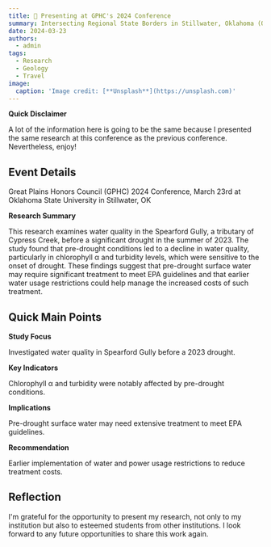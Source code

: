 ```yaml
---
title: 📣 Presenting at GPHC's 2024 Conference
summary: Intersecting Regional State Borders in Stillwater, Oklahoma (Oklahoma State University)
date: 2024-03-23
authors:
  - admin
tags:
  - Research
  - Geology
  - Travel
image:
  caption: 'Image credit: [**Unsplash**](https://unsplash.com)'
---
```


**Quick Disclaimer**

A lot of the information here is going to be the same because I presented the same research at this conference as the previous conference. Nevertheless, enjoy!

## Event Details

Great Plains Honors Council (GPHC) 2024 Conference, March 23rd at Oklahoma State University in Stillwater, OK

**Research Summary**

This research examines water quality in the Spearford Gully, a tributary of Cypress Creek, before a significant drought in the summer of 2023. The study found that pre-drought conditions led to a decline in water quality, particularly in chlorophyll α and turbidity levels, which were sensitive to the onset of drought. These findings suggest that pre-drought surface water may require significant treatment to meet EPA guidelines and that earlier water usage restrictions could help manage the increased costs of such treatment.

## Quick Main Points

**Study Focus**

Investigated water quality in Spearford Gully before a 2023 drought.

**Key Indicators**

Chlorophyll α and turbidity were notably affected by pre-drought conditions.

**Implications**

Pre-drought surface water may need extensive treatment to meet EPA guidelines.

**Recommendation**

Earlier implementation of water and power usage restrictions to reduce treatment costs.

## Reflection

I'm grateful for the opportunity to present my research, not only to my institution but also to esteemed students from other institutions. I look forward to any future opportunities to share this work again.

